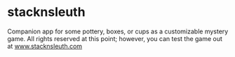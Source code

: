 # stacknsleuth
Companion app for some pottery, boxes, or cups as a customizable mystery game.  All rights reserved at this point; however, you can test the game out at www.stacknsleuth.com
